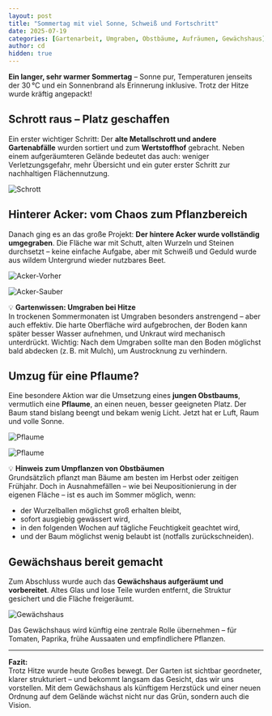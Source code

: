 ```yaml
---
layout: post
title: "Sommertag mit viel Sonne, Schweiß und Fortschritt"
date: 2025-07-19
categories: [Gartenarbeit, Umgraben, Obstbäume, Aufräumen, Gewächshaus]
author: cd
hidden: true
---
```


**Ein langer, sehr warmer Sommertag** – Sonne pur, Temperaturen jenseits der 30 °C und ein Sonnenbrand als Erinnerung inklusive. Trotz der Hitze wurde kräftig angepackt!

## Schrott raus – Platz geschaffen

Ein erster wichtiger Schritt: Der **alte Metallschrott und andere Gartenabfälle** wurden sortiert und zum **Wertstoffhof** gebracht. Neben einem aufgeräumteren Gelände bedeutet das auch: weniger Verletzungsgefahr, mehr Übersicht und ein guter erster Schritt zur nachhaltigen Flächennutzung.

![Schrott](/assets/images/2025-07-19/acker_müll.JPEG)

## Hinterer Acker: vom Chaos zum Pflanzbereich

Danach ging es an das große Projekt: **Der hintere Acker wurde vollständig umgegraben**. Die Fläche war mit Schutt, alten Wurzeln und Steinen durchsetzt – keine einfache Aufgabe, aber mit Schweiß und Geduld wurde aus wildem Untergrund wieder nutzbares Beet.

![Acker-Vorher](/assets/images/2025-07-19/acker_müll1.JPEG)  

![Acker-Sauber](/assets/images/2025-07-19/acker_sauber.JPEG)

💡 **Gartenwissen: Umgraben bei Hitze**  
In trockenen Sommermonaten ist Umgraben besonders anstrengend – aber auch effektiv. Die harte Oberfläche wird aufgebrochen, der Boden kann später besser Wasser aufnehmen, und Unkraut wird mechanisch unterdrückt. Wichtig: Nach dem Umgraben sollte man den Boden möglichst bald abdecken (z. B. mit Mulch), um Austrocknung zu verhindern.

## Umzug für eine Pflaume?

Eine besondere Aktion war die Umsetzung eines **jungen Obstbaums**, vermutlich eine **Pflaume**, an einen neuen, besser geeigneten Platz. Der Baum stand bislang beengt und bekam wenig Licht. Jetzt hat er Luft, Raum und volle Sonne.

![Pflaume](/assets/images/2025-07-19/Pflaume_alt.JPEG)  

![Pflaume](/assets/images/2025-07-19/Pflaume_neu.JPEG)

💡 **Hinweis zum Umpflanzen von Obstbäumen**  
Grundsätzlich pflanzt man Bäume am besten im Herbst oder zeitigen Frühjahr. Doch in Ausnahmefällen – wie bei Neupositionierung in der eigenen Fläche – ist es auch im Sommer möglich, wenn:
- der Wurzelballen möglichst groß erhalten bleibt,
- sofort ausgiebig gewässert wird,
- in den folgenden Wochen auf tägliche Feuchtigkeit geachtet wird,
- und der Baum möglichst wenig belaubt ist (notfalls zurückschneiden).

## Gewächshaus bereit gemacht

Zum Abschluss wurde auch das **Gewächshaus aufgeräumt und vorbereitet**. Altes Glas und lose Teile wurden entfernt, die Struktur gesichert und die Fläche freigeräumt.

![Gewächshaus](/assets/images/2025-07-19/gewaechshaus.JPEG)

Das Gewächshaus wird künftig eine zentrale Rolle übernehmen – für Tomaten, Paprika, frühe Aussaaten und empfindlichere Pflanzen.

---

**Fazit:**  
Trotz Hitze wurde heute Großes bewegt. Der Garten ist sichtbar geordneter, klarer strukturiert – und bekommt langsam das Gesicht, das wir uns vorstellen. Mit dem Gewächshaus als künftigem Herzstück und einer neuen Ordnung auf dem Gelände wächst nicht nur das Grün, sondern auch die Vision.
